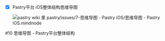 - [x] Pastry平台 iOS整体结构思维导图

    ![pastry wiki 里 pastry/issues/7-思维导图 - Pastry iOS/思维导图 - Pastry iOS.mindnode](https://pastryteam.github.io/pastry/issues/0-images/7/7-1.png)

#10 思维导图 - Pastry平台整体结构
